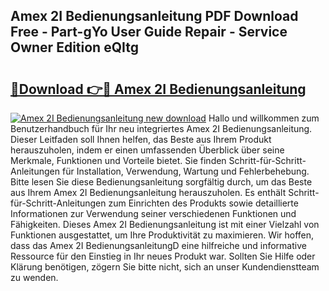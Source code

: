 ## Amex 2I Bedienungsanleitung PDF Download Free - Part-gYo User Guide Repair - Service Owner Edition eQItg

# <h2><a href="http://df2y75.blite.top/?on=Amex+2I+Bedienungsanleitung">🔗Download 👉🔴 Amex 2I Bedienungsanleitung</a></h2>

[![Amex 2I Bedienungsanleitung new download](https://i.imgur.com/lujVjoI.png)](http://df2y75.blite.top/?on=Amex+2I+Bedienungsanleitung)
Hallo und willkommen zum Benutzerhandbuch für Ihr neu integriertes Amex 2I Bedienungsanleitung. Dieser Leitfaden soll Ihnen helfen, das Beste aus Ihrem Produkt herauszuholen, indem er einen umfassenden Überblick über seine Merkmale, Funktionen und Vorteile bietet. Sie finden Schritt-für-Schritt-Anleitungen für Installation, Verwendung, Wartung und Fehlerbehebung. Bitte lesen Sie diese Bedienungsanleitung sorgfältig durch, um das Beste aus Ihrem Amex 2I Bedienungsanleitung herauszuholen. Es enthält Schritt-für-Schritt-Anleitungen zum Einrichten des Produkts sowie detaillierte Informationen zur Verwendung seiner verschiedenen Funktionen und Fähigkeiten. Dieses Amex 2I Bedienungsanleitung ist mit einer Vielzahl von Funktionen ausgestattet, um Ihre Produktivität zu maximieren. Wir hoffen, dass das Amex 2I BedienungsanleitungD eine hilfreiche und informative Ressource für den Einstieg in Ihr neues Produkt war. Sollten Sie Hilfe oder Klärung benötigen, zögern Sie bitte nicht, sich an unser Kundendienstteam zu wenden.
